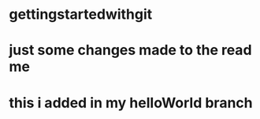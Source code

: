 # gettingstartedwithgit

# just some changes made to the read me 

# this i added in my helloWorld branch